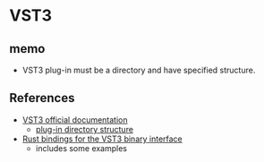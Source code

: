# VST3

## memo

- VST3 plug-in must be a directory and have specified structure.

## References

- [VST3 official documentation](https://steinbergmedia.github.io/vst3_doc/)
  - [plug-in directory structure](https://steinbergmedia.github.io/vst3_doc/vstinterfaces/vst3loc.html)
- [Rust bindings for the VST3 binary interface](https://github.com/RustAudio/vst3-sys/)
  - includes some examples
